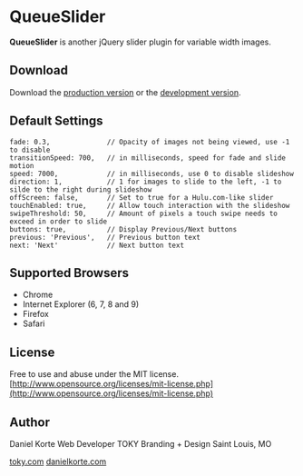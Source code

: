 # QueueSlider

**QueueSlider** is another jQuery slider plugin for variable width images.

## Download

Download the [production version][min] or the [development version][max].

[min]: https://raw.github.com/danielkorte/QueueSlider/master/jquery.queueslider.min.js
[max]: https://raw.github.com/danielkorte/QueueSlider/master/jquery.queueslider.js

## Default Settings

```
fade: 0.3,              // Opacity of images not being viewed, use -1 to disable
transitionSpeed: 700,   // in milliseconds, speed for fade and slide motion
speed: 7000,            // in milliseconds, use 0 to disable slideshow
direction: 1,           // 1 for images to slide to the left, -1 to silde to the right during slideshow
offScreen: false,       // Set to true for a Hulu.com-like slider
touchEnabled: true,     // Allow touch interaction with the slideshow
swipeThreshold: 50,     // Amount of pixels a touch swipe needs to exceed in order to slide
buttons: true,          // Display Previous/Next buttons
previous: 'Previous',   // Previous button text
next: 'Next'            // Next button text
```

## Supported Browsers

* Chrome
* Internet Explorer (6, 7, 8 and 9)
* Firefox
* Safari

## License

Free to use and abuse under the MIT license. [http://www.opensource.org/licenses/mit-license.php](http://www.opensource.org/licenses/mit-license.php)

## Author

Daniel Korte
Web Developer
TOKY Branding + Design
Saint Louis, MO

[toky.com](http://toky.com/)
[danielkorte.com](http://danielkorte.com/)
